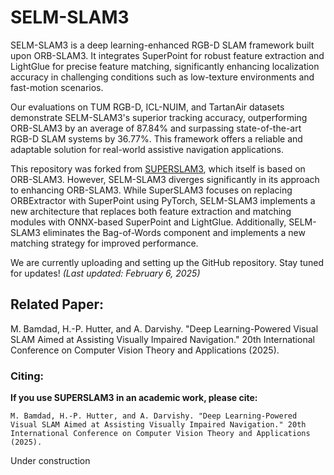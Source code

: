 # SELM-SLAM3

SELM-SLAM3 is a deep learning-enhanced RGB-D SLAM framework built upon ORB-SLAM3. It integrates SuperPoint for robust feature extraction and LightGlue for precise feature matching, significantly enhancing localization accuracy in challenging conditions such as low-texture environments and fast-motion scenarios.

Our evaluations on TUM RGB-D, ICL-NUIM, and TartanAir datasets demonstrate SELM-SLAM3's superior tracking accuracy, outperforming ORB-SLAM3 by an average of 87.84% and surpassing state-of-the-art RGB-D SLAM systems by 36.77%. This framework offers a reliable and adaptable solution for real-world assistive navigation applications.

This repository was forked from [SUPERSLAM3](https://github.com/isarlab-department-engineering/SUPERSLAM3), which itself is based on ORB-SLAM3. However, SELM-SLAM3 diverges significantly in its approach to enhancing ORB-SLAM3. While SuperSLAM3 focuses on replacing ORBExtractor with SuperPoint using PyTorch, SELM-SLAM3 implements a new architecture that replaces both feature extraction and matching modules with ONNX-based SuperPoint and LightGlue. Additionally, SELM-SLAM3 eliminates the Bag-of-Words component and implements a new matching strategy for improved performance.

We are currently uploading and setting up the GitHub repository. Stay tuned for updates! *(Last updated: February 6, 2025)*

## Related Paper:
M. Bamdad, H.-P. Hutter, and A. Darvishy. "Deep Learning-Powered Visual SLAM Aimed at Assisting Visually Impaired Navigation." 20th International Conference on Computer Vision Theory and Applications (2025).


### Citing:
**If you use SUPERSLAM3 in an academic work, please cite:**
```
M. Bamdad, H.-P. Hutter, and A. Darvishy. "Deep Learning-Powered Visual SLAM Aimed at Assisting Visually Impaired Navigation." 20th International Conference on Computer Vision Theory and Applications (2025).
```
Under construction
